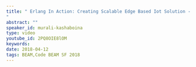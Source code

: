 ```yaml
---
title: " Erlang In Action: Creating Scalable Edge Based Iot Solution - Code BEAM SF 2018
"
abstract: ""
speaker_id: murali-kashaboina
type: video
youtube_id: 2PQ8OIE8lOM
keywords: 
date: 2018-04-12
tags: BEAM,Code BEAM SF 2018
---
```


